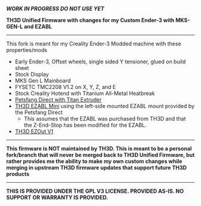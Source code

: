 ***WORK IN PROGRESS DO NOT USE YET***

**TH3D Unified Firmware with changes for my Custom Ender-3 with MKS-GEN-L and EZABL**

----------

This fork is meant for my Creality Ender-3 Modded machine with these properties/mods

* Early Ender-3, Offset wheels, single sided Y tensioner, glued on build sheet
* Stock Display
* MKS Gen L Mainboard
* FYSETC TMC2208 V1.2 on X, Y, Z, and E
* Stock Creality Hotend with Titanium All-Metal Heatbreak
* [Petsfang Direct with Titan Extruder](https://www.thingiverse.com/thing:2907538)
* [TH3D EZABL Mini](https://www.th3dstudio.com/product-category/auto-bed-leveling/) using the left-side mounted EZABL mount provided by the Petsfang Direct
  * This assumes that the EZABL was purchased from TH3D and that the Z-End-Stop has been modified for the EZABL.
* [TH3D EZOut V1](https://www.th3dstudio.com/product/ezout-cr-10-filament-sensor-kit/)

----------

**This firmware is NOT maintained by TH3D. This is meant to be a personal fork/branch that will never be merged back to TH3D Unified Firmware, but rather provides me the ability to make my own custom changes while merging in upstream TH3D firmware updates that support future TH3D products**

----------

**THIS IS PROVIDED UNDER THE GPL V3 LICENSE.
PROVIDED AS-IS. NO SUPPORT OR WARRANTY IS PROVIDED.**
